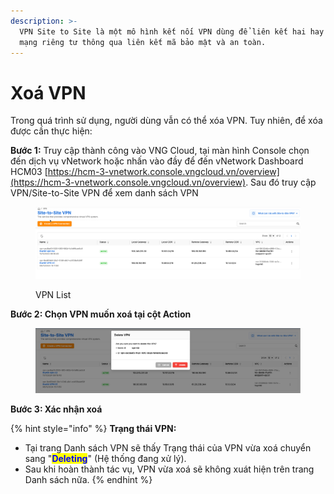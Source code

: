 ```yaml
---
description: >-
  VPN Site to Site là một mô hình kết nối VPN dùng để liên kết hai hay nhiều
  mạng riêng tư thông qua liên kết mã bảo mật và an toàn.
---
```


# Xoá VPN

Trong quá trình sử dụng, người dùng vẫn có thể xóa VPN. Tuy nhiên, để xóa được cần thực hiện:

**Bước 1:** Truy cập thành công vào VNG Cloud, tại màn hình Console chọn đến dịch vụ vNetwork hoặc nhấn vào đầy để đến vNetwork Dashboard HCM03 [https://hcm-3-vnetwork.console.vngcloud.vn/overview](https://hcm-3-vnetwork.console.vngcloud.vn/overview). Sau đó truy cập VPN/Site-to-Site VPN để xem danh sách VPN



<figure><img src="../../.gitbook/assets/image (6) (5).png" alt=""><figcaption><p>VPN List</p></figcaption></figure>

**Bước 2: Chọn VPN muốn xoá tại cột Action**

<figure><img src="../../.gitbook/assets/image (7) (5).png" alt=""><figcaption></figcaption></figure>

**Bước 3: Xác nhận xoá**

{% hint style="info" %}
**Trạng thái VPN:**

* Tại trang Danh sách VPN sẽ thấy Trạng thái của VPN vừa xoá chuyển sang "<mark style="color:blue;">**Deleting**</mark>" (Hệ thống đang xử lý).
* Sau khi hoàn thành tác vụ, VPN vừa xoá sẽ không xuát hiện trên trang Danh sách nữa.
{% endhint %}
